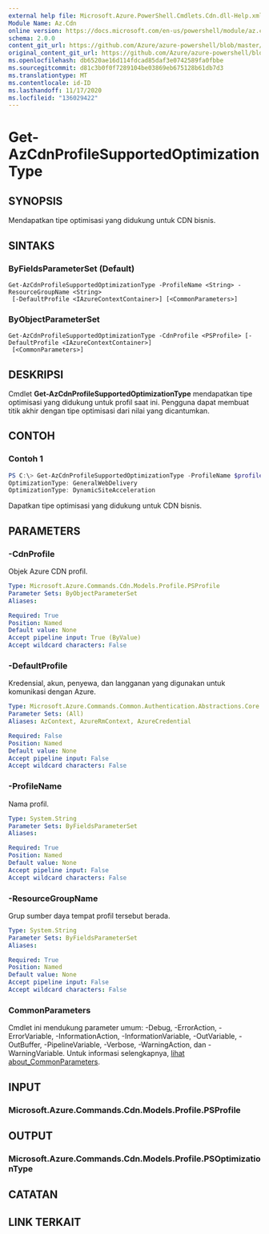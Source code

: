 ```yaml
---
external help file: Microsoft.Azure.PowerShell.Cmdlets.Cdn.dll-Help.xml
Module Name: Az.Cdn
online version: https://docs.microsoft.com/en-us/powershell/module/az.cdn/get-azcdnprofilesupportedoptimizationtype
schema: 2.0.0
content_git_url: https://github.com/Azure/azure-powershell/blob/master/src/Cdn/Cdn/help/Get-AzCdnProfileSupportedOptimizationType.md
original_content_git_url: https://github.com/Azure/azure-powershell/blob/master/src/Cdn/Cdn/help/Get-AzCdnProfileSupportedOptimizationType.md
ms.openlocfilehash: db6520ae16d114fdcad85daf3e0742589fa0fbbe
ms.sourcegitcommit: d81c3b0f0f7289104be03869eb675128b61db7d3
ms.translationtype: MT
ms.contentlocale: id-ID
ms.lasthandoff: 11/17/2020
ms.locfileid: "136029422"
---
```

# Get-AzCdnProfileSupportedOptimizationType

## SYNOPSIS
Mendapatkan tipe optimisasi yang didukung untuk CDN bisnis.

## SINTAKS

### ByFieldsParameterSet (Default)
```
Get-AzCdnProfileSupportedOptimizationType -ProfileName <String> -ResourceGroupName <String>
 [-DefaultProfile <IAzureContextContainer>] [<CommonParameters>]
```

### ByObjectParameterSet
```
Get-AzCdnProfileSupportedOptimizationType -CdnProfile <PSProfile> [-DefaultProfile <IAzureContextContainer>]
 [<CommonParameters>]
```

## DESKRIPSI
Cmdlet **Get-AzCdnProfileSupportedOptimizationType** mendapatkan tipe optimisasi yang didukung untuk profil saat ini. Pengguna dapat membuat titik akhir dengan tipe optimisasi dari nilai yang dicantumkan.

## CONTOH

### Contoh 1
```powershell
PS C:\> Get-AzCdnProfileSupportedOptimizationType -ProfileName $profileName -ResourceGroupName $resourceGroupName
OptimizationType: GeneralWebDelivery
OptimizationType: DynamicSiteAcceleration
```

Dapatkan tipe optimisasi yang didukung untuk CDN bisnis.

## PARAMETERS

### -CdnProfile
Objek Azure CDN profil.

```yaml
Type: Microsoft.Azure.Commands.Cdn.Models.Profile.PSProfile
Parameter Sets: ByObjectParameterSet
Aliases:

Required: True
Position: Named
Default value: None
Accept pipeline input: True (ByValue)
Accept wildcard characters: False
```

### -DefaultProfile
Kredensial, akun, penyewa, dan langganan yang digunakan untuk komunikasi dengan Azure.

```yaml
Type: Microsoft.Azure.Commands.Common.Authentication.Abstractions.Core.IAzureContextContainer
Parameter Sets: (All)
Aliases: AzContext, AzureRmContext, AzureCredential

Required: False
Position: Named
Default value: None
Accept pipeline input: False
Accept wildcard characters: False
```

### -ProfileName
Nama profil.

```yaml
Type: System.String
Parameter Sets: ByFieldsParameterSet
Aliases:

Required: True
Position: Named
Default value: None
Accept pipeline input: False
Accept wildcard characters: False
```

### -ResourceGroupName
Grup sumber daya tempat profil tersebut berada.

```yaml
Type: System.String
Parameter Sets: ByFieldsParameterSet
Aliases:

Required: True
Position: Named
Default value: None
Accept pipeline input: False
Accept wildcard characters: False
```

### CommonParameters
Cmdlet ini mendukung parameter umum: -Debug, -ErrorAction, -ErrorVariable, -InformationAction, -InformationVariable, -OutVariable, -OutBuffer, -PipelineVariable, -Verbose, -WarningAction, dan -WarningVariable. Untuk informasi selengkapnya, [lihat about_CommonParameters](http://go.microsoft.com/fwlink/?LinkID=113216).

## INPUT

### Microsoft.Azure.Commands.Cdn.Models.Profile.PSProfile

## OUTPUT

### Microsoft.Azure.Commands.Cdn.Models.Profile.PSOptimizationType

## CATATAN

## LINK TERKAIT
